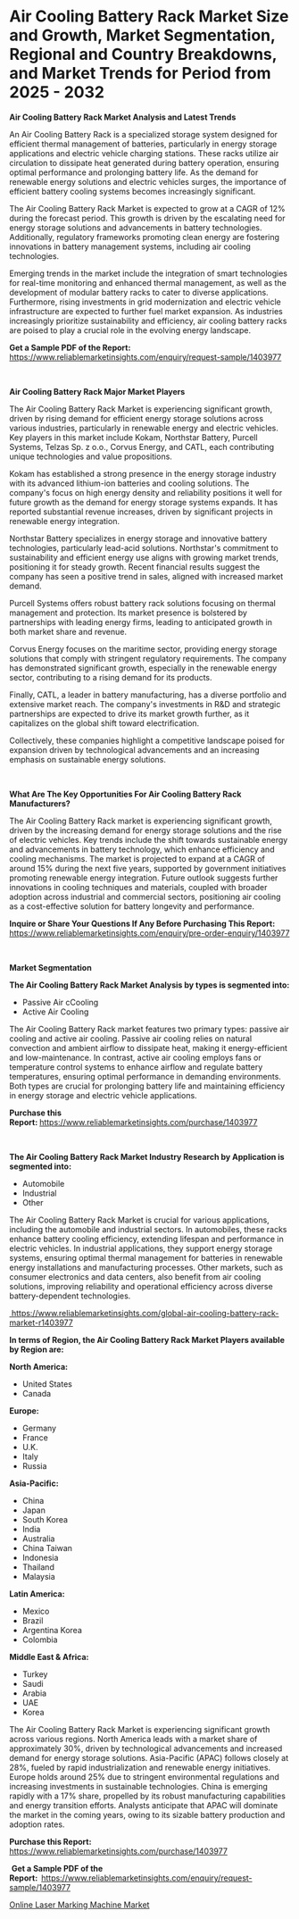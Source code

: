 <p><h1>Air Cooling Battery Rack Market Size and Growth, Market Segmentation, Regional and Country Breakdowns, and Market Trends for Period from 2025 -  2032</h1></p><p><strong>Air Cooling Battery Rack Market Analysis and Latest Trends</strong></p>
<p><p>An Air Cooling Battery Rack is a specialized storage system designed for efficient thermal management of batteries, particularly in energy storage applications and electric vehicle charging stations. These racks utilize air circulation to dissipate heat generated during battery operation, ensuring optimal performance and prolonging battery life. As the demand for renewable energy solutions and electric vehicles surges, the importance of efficient battery cooling systems becomes increasingly significant.</p><p>The Air Cooling Battery Rack Market is expected to grow at a CAGR of 12% during the forecast period. This growth is driven by the escalating need for energy storage solutions and advancements in battery technologies. Additionally, regulatory frameworks promoting clean energy are fostering innovations in battery management systems, including air cooling technologies.</p><p>Emerging trends in the market include the integration of smart technologies for real-time monitoring and enhanced thermal management, as well as the development of modular battery racks to cater to diverse applications. Furthermore, rising investments in grid modernization and electric vehicle infrastructure are expected to further fuel market expansion. As industries increasingly prioritize sustainability and efficiency, air cooling battery racks are poised to play a crucial role in the evolving energy landscape.</p></p>
<p><strong>Get a Sample PDF of the Report:&nbsp;</strong> <a href="https://www.reliablemarketinsights.com/enquiry/request-sample/1403977?utm_campaign=2012&utm_medium=2&utm_source=Github&utm_content=ia&utm_term=13012025&utm_id=air-cooling-battery-rack">https://www.reliablemarketinsights.com/enquiry/request-sample/1403977</a></p>
<p>&nbsp;</p>
<p><strong>Air Cooling Battery Rack Major Market Players</strong></p>
<p><p>The Air Cooling Battery Rack Market is experiencing significant growth, driven by rising demand for efficient energy storage solutions across various industries, particularly in renewable energy and electric vehicles. Key players in this market include Kokam, Northstar Battery, Purcell Systems, Telzas Sp. z o.o., Corvus Energy, and CATL, each contributing unique technologies and value propositions.</p><p>Kokam has established a strong presence in the energy storage industry with its advanced lithium-ion batteries and cooling solutions. The company's focus on high energy density and reliability positions it well for future growth as the demand for energy storage systems expands. It has reported substantial revenue increases, driven by significant projects in renewable energy integration.</p><p>Northstar Battery specializes in energy storage and innovative battery technologies, particularly lead-acid solutions. Northstar's commitment to sustainability and efficient energy use aligns with growing market trends, positioning it for steady growth. Recent financial results suggest the company has seen a positive trend in sales, aligned with increased market demand.</p><p>Purcell Systems offers robust battery rack solutions focusing on thermal management and protection. Its market presence is bolstered by partnerships with leading energy firms, leading to anticipated growth in both market share and revenue. </p><p>Corvus Energy focuses on the maritime sector, providing energy storage solutions that comply with stringent regulatory requirements. The company has demonstrated significant growth, especially in the renewable energy sector, contributing to a rising demand for its products.</p><p>Finally, CATL, a leader in battery manufacturing, has a diverse portfolio and extensive market reach. The company's investments in R&D and strategic partnerships are expected to drive its market growth further, as it capitalizes on the global shift toward electrification. </p><p>Collectively, these companies highlight a competitive landscape poised for expansion driven by technological advancements and an increasing emphasis on sustainable energy solutions.</p></p>
<p>&nbsp;</p>
<p><strong>What Are The Key Opportunities For Air Cooling Battery Rack Manufacturers?</strong></p>
<p><p>The Air Cooling Battery Rack market is experiencing significant growth, driven by the increasing demand for energy storage solutions and the rise of electric vehicles. Key trends include the shift towards sustainable energy and advancements in battery technology, which enhance efficiency and cooling mechanisms. The market is projected to expand at a CAGR of around 15% during the next five years, supported by government initiatives promoting renewable energy integration. Future outlook suggests further innovations in cooling techniques and materials, coupled with broader adoption across industrial and commercial sectors, positioning air cooling as a cost-effective solution for battery longevity and performance.</p></p>
<p><strong>Inquire or Share Your Questions If Any Before Purchasing This Report:</strong> <a href="https://www.reliablemarketinsights.com/enquiry/pre-order-enquiry/1403977?utm_campaign=2012&utm_medium=2&utm_source=Github&utm_content=ia&utm_term=13012025&utm_id=air-cooling-battery-rack">https://www.reliablemarketinsights.com/enquiry/pre-order-enquiry/1403977</a></p>
<p>&nbsp;</p>
<p><strong>Market Segmentation</strong></p>
<p><strong>The Air Cooling Battery Rack Market Analysis by types is segmented into:</strong></p>
<p><ul><li>Passive Air cCooling</li><li>Active Air Cooling</li></ul></p>
<p><p>The Air Cooling Battery Rack market features two primary types: passive air cooling and active air cooling. Passive air cooling relies on natural convection and ambient airflow to dissipate heat, making it energy-efficient and low-maintenance. In contrast, active air cooling employs fans or temperature control systems to enhance airflow and regulate battery temperatures, ensuring optimal performance in demanding environments. Both types are crucial for prolonging battery life and maintaining efficiency in energy storage and electric vehicle applications.</p></p>
<p><strong>Purchase this Report:&nbsp;</strong><a href="https://www.reliablemarketinsights.com/purchase/1403977?utm_campaign=2012&utm_medium=2&utm_source=Github&utm_content=ia&utm_term=13012025&utm_id=air-cooling-battery-rack">https://www.reliablemarketinsights.com/purchase/1403977</a></p>
<p>&nbsp;</p>
<p><strong>The Air Cooling Battery Rack Market Industry Research by Application is segmented into:</strong></p>
<p><ul><li>Automobile</li><li>Industrial</li><li>Other</li></ul></p>
<p><p>The Air Cooling Battery Rack Market is crucial for various applications, including the automobile and industrial sectors. In automobiles, these racks enhance battery cooling efficiency, extending lifespan and performance in electric vehicles. In industrial applications, they support energy storage systems, ensuring optimal thermal management for batteries in renewable energy installations and manufacturing processes. Other markets, such as consumer electronics and data centers, also benefit from air cooling solutions, improving reliability and operational efficiency across diverse battery-dependent technologies.</p></p>
<p><a href="https://www.reliablemarketinsights.com/global-air-cooling-battery-rack-market-r1403977?utm_campaign=2012&utm_medium=2&utm_source=Github&utm_content=ia&utm_term=13012025&utm_id=air-cooling-battery-rack">&nbsp;https://www.reliablemarketinsights.com/global-air-cooling-battery-rack-market-r1403977</a></p>
<p><strong>In terms of Region, the Air Cooling Battery Rack Market Players available by Region are:</strong></p>
<p>
    <p> <strong> North America: </strong>
        <ul>
            <li>United States</li>
            <li>Canada</li>
        </ul>
        </p> 
    <p> <strong> Europe: </strong>
        <ul>
            <li>Germany</li>
            <li>France</li>
            <li>U.K.</li>
            <li>Italy</li>
            <li>Russia</li>
        </ul>
        </p> 
    <p> <strong> Asia-Pacific: </strong>
        <ul>
            <li>China</li>
            <li>Japan</li>
            <li>South Korea</li>
            <li>India</li>
            <li>Australia</li>
            <li>China Taiwan</li>
            <li>Indonesia</li>
            <li>Thailand</li>
            <li>Malaysia</li>
        </ul>
        </p> 
    <p> <strong> Latin America: </strong>
        <ul>
            <li>Mexico</li>
            <li>Brazil</li>
            <li>Argentina Korea</li>
            <li>Colombia</li>
        </ul>
        </p> 
    <p> <strong> Middle East & Africa: </strong>
        <ul>
            <li>Turkey</li>
            <li>Saudi</li>
            <li>Arabia</li>
            <li>UAE</li>
            <li>Korea</li>
        </ul>
    </p>
    </p>
<p><p>The Air Cooling Battery Rack Market is experiencing significant growth across various regions. North America leads with a market share of approximately 30%, driven by technological advancements and increased demand for energy storage solutions. Asia-Pacific (APAC) follows closely at 28%, fueled by rapid industrialization and renewable energy initiatives. Europe holds around 25% due to stringent environmental regulations and increasing investments in sustainable technologies. China is emerging rapidly with a 17% share, propelled by its robust manufacturing capabilities and energy transition efforts. Analysts anticipate that APAC will dominate the market in the coming years, owing to its sizable battery production and adoption rates.</p></p>
<p><strong>Purchase this Report: </strong><a href="https://www.reliablemarketinsights.com/purchase/1403977?utm_campaign=2012&utm_medium=2&utm_source=Github&utm_content=ia&utm_term=13012025&utm_id=air-cooling-battery-rack">https://www.reliablemarketinsights.com/purchase/1403977</a></p>
<p>&nbsp;<strong>Get a Sample PDF of the Report:&nbsp;&nbsp;</strong><a href="https://www.reliablemarketinsights.com/enquiry/request-sample/1403977?utm_campaign=2012&utm_medium=2&utm_source=Github&utm_content=ia&utm_term=13012025&utm_id=air-cooling-battery-rack">https://www.reliablemarketinsights.com/enquiry/request-sample/1403977</a></p>
<p><strong></strong></p>
<p><p><a href="https://github.com/JakirUddin511/Market-Research-Report-List-1/blob/main/online-laser-marking-machine-market.md?utm_campaign=2012&utm_medium=2&utm_source=Github&utm_content=ia&utm_term=13012025&utm_id=air-cooling-battery-rack">Online Laser Marking Machine Market</a></p></p>
